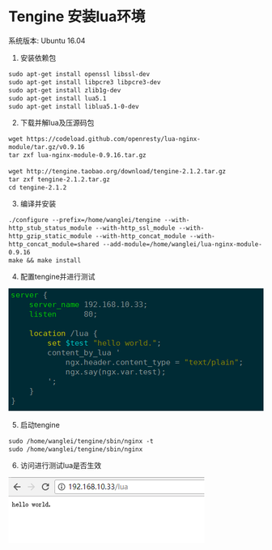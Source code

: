 
# Tengine 安装lua环境


系统版本: Ubuntu 16.04

1. 安装依赖包
```
sudo apt-get install openssl libssl-dev
sudo apt-get install libpcre3 libpcre3-dev
sudo apt-get install zlib1g-dev
sudo apt-get install lua5.1
sudo apt-get install liblua5.1-0-dev
```

2. 下载并解lua及压源码包
```
wget https://codeload.github.com/openresty/lua-nginx-module/tar.gz/v0.9.16
tar zxf lua-nginx-module-0.9.16.tar.gz

wget http://tengine.taobao.org/download/tengine-2.1.2.tar.gz
tar zxf tengine-2.1.2.tar.gz
cd tengine-2.1.2
```

3. 编译并安装
```
./configure --prefix=/home/wanglei/tengine --with-http_stub_status_module --with-http_ssl_module --with-http_gzip_static_module --with-http_concat_module --with-http_concat_module=shared --add-module=/home/wanglei/lua-nginx-module-0.9.16
make && make install
```

4. 配置tengine并进行测试

![lua_module](./img/lua_module.png)

5. 启动tengine
```
sudo /home/wanglei/tengine/sbin/nginx -t
sudo /home/wanglei/tengine/sbin/nginx
```

6. 访问进行测试lua是否生效

![lua_access](./img/lua_access.png)
